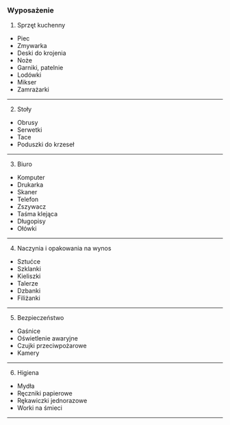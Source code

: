 ### Wyposażenie

1. Sprzęt kuchenny
  - Piec
  - Zmywarka
  - Deski do krojenia
  - Noże
  - Garniki, patelnie
  - Lodówki
  - Mikser
  - Zamrażarki
---

2. Stoły
  - Obrusy
  - Serwetki
  - Tace
  - Poduszki do krzeseł
---

3. Biuro
- Komputer
- Drukarka
- Skaner
- Telefon
- Zszywacz
- Taśma klejąca
- Długopisy
- Ołówki
---

4. Naczynia i opakowania na wynos
  - Sztućce
  - Szklanki
  - Kieliszki
  - Talerze
  - Dzbanki
  - Filiżanki
---

5. Bezpieczeństwo
- Gaśnice
- Oświetlenie awaryjne
- Czujki przeciwpożarowe
- Kamery
---

6. Higiena
- Mydła
- Ręczniki papierowe
- Rękawiczki jednorazowe
- Worki na śmieci
---

